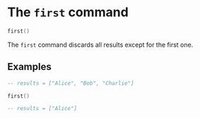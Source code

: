 # The `first` command

```lua
first()
```

The `first` command discards all results except for the first one.

## Examples

```lua
-- results = ["Alice", "Bob", "Charlie"]

first()

-- results = ["Alice"]
```
